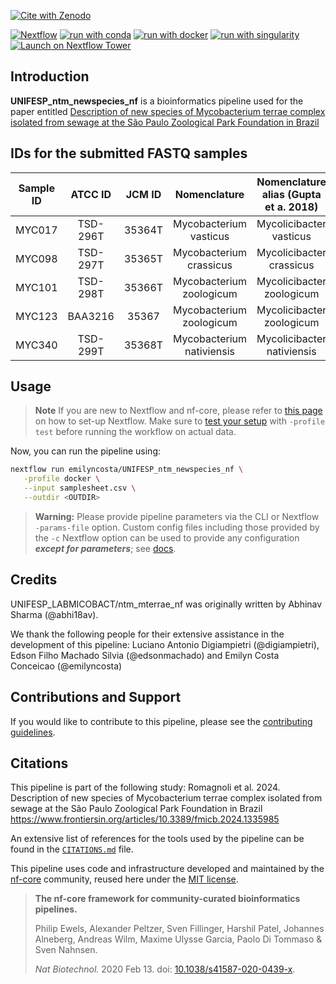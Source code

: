 [![Cite with Zenodo](http://img.shields.io/badge/DOI-10.5281/zenodo.8220379?labelColor=000000)](https://doi.org/10.5281/zenodo.8220379)


[![Nextflow](https://img.shields.io/badge/nextflow%20DSL2-%E2%89%A522.10.1-23aa62.svg)](https://www.nextflow.io/)
[![run with conda](http://img.shields.io/badge/run%20with-conda-3EB049?labelColor=000000&logo=anaconda)](https://docs.conda.io/en/latest/)
[![run with docker](https://img.shields.io/badge/run%20with-docker-0db7ed?labelColor=000000&logo=docker)](https://www.docker.com/)
[![run with singularity](https://img.shields.io/badge/run%20with-singularity-1d355c.svg?labelColor=000000)](https://sylabs.io/docs/)
[![Launch on Nextflow Tower](https://img.shields.io/badge/Launch%20%F0%9F%9A%80-Nextflow%20Tower-%234256e7)](https://tower.nf/launch?pipeline=https://github.com/UNIFESP_LABMICOBACT/ntm_mterrae_nf)

## Introduction

**UNIFESP_ntm_newspecies_nf** is a bioinformatics pipeline used for the paper entitled [Description of new species of Mycobacterium terrae complex isolated from sewage at the São Paulo Zoological Park Foundation in Brazil](https://doi.org/10.3389/fmicb.2024.1335985)


## IDs for the submitted FASTQ samples

| Sample ID |  ATCC ID | JCM ID |        Nomenclature       | Nomenclature alias (Gupta et a. 2018) | GenBanK 16S rRNA gene |  Bioproject |   Biosample  |     SRA     | GenBank Draft Genome | PGAP Annotation |
|:---------:|:--------:|:------:|:-------------------------:|:-------------------------------------:|:---------------------:|:-----------:|:------------:|:-----------:|:--------------------:|:---------------:|
| MYC017    | TSD-296T | 35364T | Mycobacterium vasticus    | Mycolicibacter vasticus               | MK890459.1            | PRJNA755977 | SAMN20959233 | SRR27405758 | CP084028             | JAYJJQ000000000 |
| MYC098    | TSD-297T | 35365T | Mycobacterium crassicus   | Mycolicibacter crassicus              | MK890478.1            | PRJNA757362 | SAMN20959234 | SRR27405950 | CP084029             | JAYJJR000000000 |
| MYC101    | TSD-298T | 35366T | Mycobacterium zoologicum  | Mycolicibacter zoologicum             | MK890479.1            | PRJNA757364 | SAMN20959235 | SRR27405954 | CP084030             | JAYJJS000000000 |
| MYC123    | BAA3216  | 35367  | Mycobacterium zoologicum  | Mycolicibacter zoologicum             | MK890481.1            | PRJNA743883 | SAMN20062777 | SRR27406169 | CP083985             | JAYJJT000000000 |
| MYC340    | TSD-299T | 35368T | Mycobacterium nativiensis | Mycolicibacter nativiensis            | MK890521.1            | PRJNA743885 | SAMN20062778 | SRR27406220 | CP083986             | JAYJJU000000000 |

## Usage

> **Note**
> If you are new to Nextflow and nf-core, please refer to [this page](https://nf-co.re/docs/usage/installation) on how
> to set-up Nextflow. Make sure to [test your setup](https://nf-co.re/docs/usage/introduction#how-to-run-a-pipeline)
> with `-profile test` before running the workflow on actual data.

<!-- TODO nf-core: Describe the minimum required steps to execute the pipeline, e.g. how to prepare samplesheets.
     Explain what rows and columns represent. For instance (please edit as appropriate):

First, prepare a samplesheet with your input data that looks as follows:

`samplesheet.csv`:

```csv
sample,fastq_1,fastq_2
CONTROL_REP1,AEG588A1_S1_L002_R1_001.fastq.gz,AEG588A1_S1_L002_R2_001.fastq.gz
```

Each row represents a fastq file (single-end) or a pair of fastq files (paired end).

-->

Now, you can run the pipeline using:

<!-- TODO nf-core: update the following command to include all required parameters for a minimal example -->

```bash
nextflow run emilyncosta/UNIFESP_ntm_newspecies_nf \
   -profile docker \
   --input samplesheet.csv \
   --outdir <OUTDIR>
```

> **Warning:**
> Please provide pipeline parameters via the CLI or Nextflow `-params-file` option. Custom config files including those
> provided by the `-c` Nextflow option can be used to provide any configuration _**except for parameters**_;
> see [docs](https://nf-co.re/usage/configuration#custom-configuration-files).

## Credits

UNIFESP_LABMICOBACT/ntm_mterrae_nf was originally written by Abhinav Sharma (@abhi18av).

We thank the following people for their extensive assistance in the development of this pipeline: 
Luciano Antonio Digiampietri (@digiampietri), Edson Filho Machado Silvia (@edsonmachado) and Emilyn Costa Conceicao (@emilyncosta)

<!-- TODO nf-core: If applicable, make list of people who have also contributed -->

## Contributions and Support

If you would like to contribute to this pipeline, please see the [contributing guidelines](.github/CONTRIBUTING.md).

## Citations

<!-- TODO nf-core: Add citation for pipeline after first release. Uncomment lines below and update Zenodo doi and badge at the top of this file. -->
<!-- If you use  UNIFESP_LABMICOBACT/ntm_mterrae_nf for your analysis, please cite it using the following doi: [10.5281/zenodo.XXXXXX](https://doi.org/10.5281/zenodo.XXXXXX) -->

<!-- TODO nf-core: Add bibliography of tools and data used in your pipeline -->

This pipeline is part of the following study: Romagnoli et al. 2024. Description of new species of Mycobacterium terrae complex isolated from sewage at the São Paulo Zoological Park Foundation in Brazil https://www.frontiersin.org/articles/10.3389/fmicb.2024.1335985 

An extensive list of references for the tools used by the pipeline can be found in the [`CITATIONS.md`](CITATIONS.md) file.

This pipeline uses code and infrastructure developed and maintained by the [nf-core](https://nf-co.re) community, reused here under the [MIT license](https://github.com/nf-core/tools/blob/master/LICENSE).

> **The nf-core framework for community-curated bioinformatics pipelines.**
>
> Philip Ewels, Alexander Peltzer, Sven Fillinger, Harshil Patel, Johannes Alneberg, Andreas Wilm, Maxime Ulysse Garcia, Paolo Di Tommaso & Sven Nahnsen.
>
> _Nat Biotechnol._ 2020 Feb 13. doi: [10.1038/s41587-020-0439-x](https://dx.doi.org/10.1038/s41587-020-0439-x).
